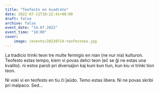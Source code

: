 ```yaml
---
title: "Teofesto en kvadrato"
date: 2022-07-11T10:22:41+08:00
draft: false
archive: false
event_date: "14.07.2022"
event_time: "18:00"
cover: 
    image: /evento/20220714-teofestoeo.jpg
---
```


La tradicio trinki teon tre multe fermigis en nian (ne nur nia) kulturon. Teofesto estas tempo, kiem vi povas delici teon (eĉ se ĝi ne estas una kvalito). ni estos paroli pri diversaĵon kaj kuni kun tiun, kun kiu vi trinki tion teon.

Ni voki vi en teofesto en tiu ĉi ĵaŭdo. Temo estas libera. Ni ne povas skribi pri malpaco. Sed... 